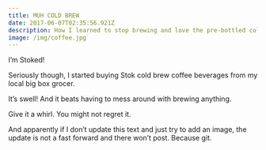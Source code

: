 ```yaml
---
title: MUH COLD BREW
date: 2017-06-07T02:35:56.921Z
description: How I learned to stop brewing and love the pre-bottled cold brew.
image: /img/coffee.jpg
---
```

I’m Stoked!

Seriously though, I started buying Stok cold brew coffee beverages from my local big box grocer.

It’s swell! And it beats having to mess around with brewing anything.

Give it a whirl. You might not regret it.

And apparently if I don’t update this text and just try to add an image, the update is not a fast forward and there won’t post. Because git.
